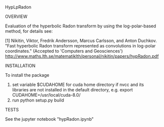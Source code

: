 HypLpRadon



OVERVIEW

Evaluation of the hyperbolic Radon transform by using the log-polar-based method, for details see:

[1] Nikitin, Viktor, Fredrik Andersson, Marcus Carlsson, and Anton Duchkov. "Fast hyperbolic Radon transform represented as
convolutions in log-polar coordinates." (Accepted to 'Computers and Geosciences') 
http://www.maths.lth.se/matematiklth/personal/nikitin/papers/hypRadon.pdf


INSTALLATION

To install the package 
1) set variable $CUDAHOME for cuda home directory if nvcc and its libraries are not installed in the default directory, 
e.g. export CUDAHOME=/usr/local/cuda-8.0/
2) run python setup.py build


TESTS

See the jupyter notebook "hypRadon.ipynb"
